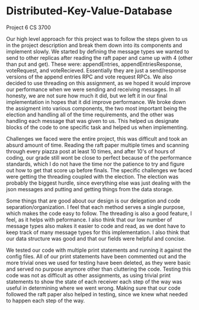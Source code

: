 # Distributed-Key-Value-Database
Project 6 CS 3700


Our high level approach for this project was to follow the steps given to us in the project description and break them down into its components and implement slowly. We started by defining the message types we wanted to send to other replicas after reading the raft paper and came up with 4 (other than put and get). These were: appendEntries, appendEntriesResponse, voteRequest, and voteRecieved. Essentially they are just a send/response versions of the append entries RPC and vote request RPCs. We also decided to use threading on this assignment, as we hoped it would improve our performance when we were sending and receiving messages. In all honesty, we are not sure how much it did, but we left it in our final implementation in hopes that it did improve performance. We broke down the assigment into various components, the two most important being the election and handling all of the time requirements, and the other was handling each message that was given to us. This helped us designate blocks of the code to one specific task and helped us when implementing.

Challenges we faced were the entire project, this was difficult and took an absurd amount of time. Reading the raft paper multiple times and scanning through every piazza post at least 10 times, and after 10's of  hours of coding, our grade still wont be close to perfect because of the performance standards, which I do not have the time nor the patience to try and figure out how to get that score up before finals. The specific challenges we faced were getting the threading coupled with the election. The election was probably the biggest hurdle, since everything else was just dealing with the json messages and putting and getting things from the data storage.

Some things that are good about our design is our delegation and code separation/organization. I feel that each method serves a single purpose, which makes the code easy to follow. The threading is also a good feature, I feel, as it helps with peformance. I also think that our low number of message types also makes it easier to code and read, as we dont have to keep track of many message types for this implementation. I also think that our data structure was good and that our fields were helpful and concise. 

We tested our code with multiple print statements and running it against the config files. All of our print statements have been commented out and the more trivial ones we used for testing have been deleted, as they were basic and served no purpose anymore other than cluttering the code. Testing this code was not as difficult as other assignments, as using trivial print statements to show the state of each receiver each step of the way was useful in determining where we went wrong. Making sure that our code followed the raft paper also helped in testing, since we knew what needed to happen each step of the way.
